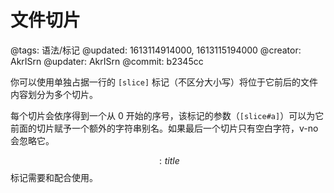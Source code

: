 # 文件切片

@tags: 语法/标记
@updated: 1613114914000, 1613115194000
@creator: AkrISrn
@updater: AkrISrn
@commit: b2345cc

你可以使用单独占据一行的 `[slice]` 标记（不区分大小写）将位于它前后的文件内容划分为多个切片。

每个切片会依序得到一个从 0 开始的序号，该标记的参数（`[slice#a]`）可以为它前面的切片赋予一个额外的字符串别名。如果最后一个切片只有空白字符，v-no 会忽略它。

$$: title $$标记需要和[](/zh/docs/snippets.md "#")配合使用。
